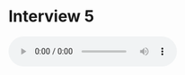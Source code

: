 # Interview 5

<audio controls>
    <source src="https://github.com/kipppunkte/kipppunkte/raw/gh-pages/assets/interviews/Interview 5.mp3" type="audio/mpeg">
    Your browser does not support the audio tag.
</audio>




